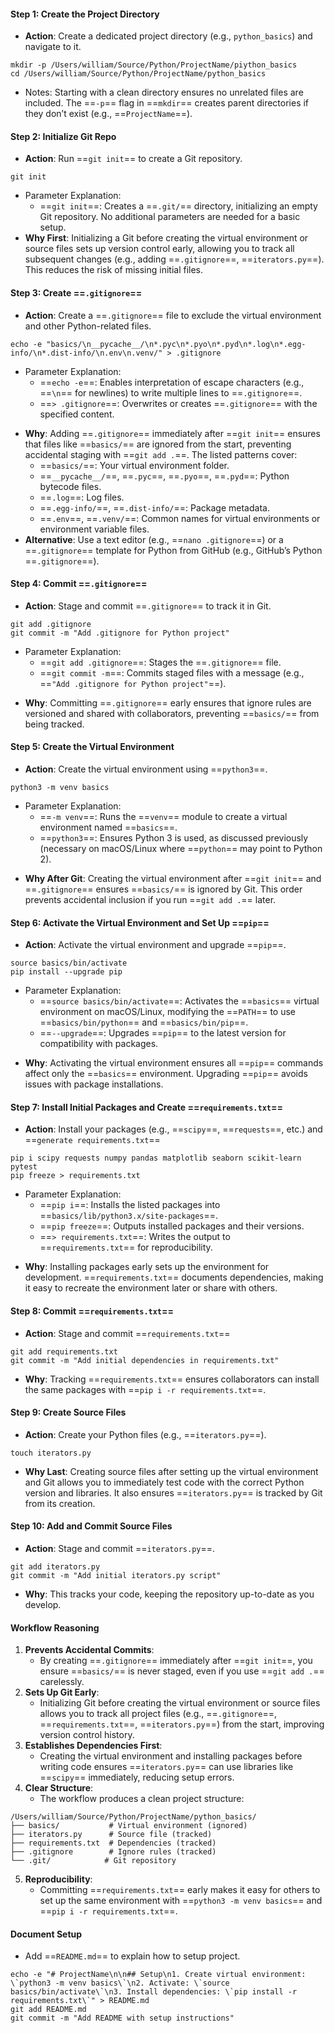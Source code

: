 
#### Step 1: Create the Project Directory
+ **Action**: Create a dedicated project directory (e.g., `python_basics`) and navigate to it.
```
mkdir -p /Users/william/Source/Python/ProjectName/piython_basics
cd /Users/william/Source/Python/ProjectName/python_basics
```
+ Notes: Starting with a clean directory ensures no unrelated files are included. The ==`-p`== flag in ==`mkdir`== creates parent directories if they don’t exist (e.g., ==`ProjectName`==).
#### Step 2: Initialize Git Repo
+ **Action**: Run ==`git init`== to create a Git repository.
```
git init
```
+ Parameter Explanation: 
	+ ==`git init`==: Creates a ==`.git/`== directory, initializing an empty Git repository.  No additional parameters are needed for a basic setup.
+ **Why First**: Initializing a Git before creating the virtual environment or source files sets up version control early, allowing you to track all subsequent changes (e.g., adding ==`.gitignore`==, ==`iterators.py`==). This reduces the risk of missing initial files.

#### Step 3: Create ==`.gitignore`==
+ **Action**: Create a ==`.gitignore`== file to exclude the virtual environment and other Python-related files.
```
echo -e "basics/\n__pycache__/\n*.pyc\n*.pyo\n*.pyd\n*.log\n*.egg-info/\n*.dist-info/\n.env\n.venv/" > .gitignore
```
+ Parameter Explanation:
	+ ==`echo -e`==: Enables interpretation of escape characters (e.g., ==`\n`== for newlines) to write multiple lines to ==`.gitignore`==.
    - ==`> .gitignore`==: Overwrites or creates ==`.gitignore`== with the specified content.
- **Why**: Adding ==`.gitignore`== immediately after ==`git init`== ensures that files like ==`basics/`== are ignored from the start, preventing accidental staging with ==`git add .`==. The listed patterns cover:
    - ==`basics/`==: Your virtual environment folder.
    - ==`__pycache__/`==, ==`.pyc`==, ==`.pyo`==, ==`.pyd`==: Python bytecode files.
    - ==`.log`==: Log files.
    - ==`.egg-info/`==, ==`.dist-info/`==: Package metadata.
    - ==`.env`==, ==`.venv/`==: Common names for virtual environments or environment variable files.
- **Alternative**: Use a text editor (e.g., ==`nano .gitignore`==) or a ==`.gitignore`== template for Python from GitHub (e.g., GitHub’s Python ==`.gitignore`==).

#### Step 4: Commit ==`.gitignore`==
+ **Action**: Stage and commit ==`.gitignore`== to track it in Git.
```
git add .gitignore
git commit -m "Add .gitignore for Python project"
```
+ Parameter Explanation:
	+ ==`git add .gitignore`==: Stages the ==`.gitignore`== file.
    - ==`git commit -m`==: Commits staged files with a message (e.g., ==`"Add .gitignore for Python project"`==).
- **Why**: Committing ==`.gitignore`== early ensures that ignore rules are versioned and shared with collaborators, preventing ==`basics/`== from being tracked.

#### Step 5: Create the Virtual Environment
+ **Action**: Create the virtual environment using ==`python3`==.
```
python3 -m venv basics
```
+ Parameter Explanation:
	+ ==`-m venv`==: Runs the ==`venv`== module to create a virtual environment named ==`basics`==.
    - ==`python3`==: Ensures Python 3 is used, as discussed previously (necessary on macOS/Linux where ==`python`== may point to Python 2).
- **Why After Git**: Creating the virtual environment after ==`git init`== and ==`.gitignore`== ensures ==`basics/`== is ignored by Git. This order prevents accidental inclusion if you run ==`git add .`== later.

#### Step 6:  Activate the Virtual Environment and Set Up ==`pip`==
+ **Action**: Activate the virtual environment and upgrade ==`pip`==.
```
source basics/bin/activate
pip install --upgrade pip
```
+ Parameter Explanation:
	+ ==`source basics/bin/activate`==: Activates the ==`basics`== virtual environment on macOS/Linux, modifying the ==`PATH`== to use ==`basics/bin/python`== and ==`basics/bin/pip`==.
    - ==`--upgrade`==: Upgrades ==`pip`== to the latest version for compatibility with packages.
- **Why**: Activating the virtual environment ensures all ==`pip`== commands affect only the ==`basics`== environment. Upgrading ==`pip`== avoids issues with package installations.

#### Step 7:  Install Initial Packages and Create ==`requirements.txt`==
+ **Action**: Install your packages (e.g., ==`scipy`==, ==`requests`==, etc.) and ==`generate requirements.txt`==
```
pip i scipy requests numpy pandas matplotlib seaborn scikit-learn pytest
pip freeze > requirements.txt
```
+ Parameter Explanation:
	+ ==`pip i`==: Installs the listed packages into ==`basics/lib/python3.x/site-packages`==.
    - ==`pip freeze`==: Outputs installed packages and their versions.
    - ==`> requirements.txt`==: Writes the output to ==`requirements.txt`== for reproducibility.
- **Why**: Installing packages early sets up the environment for development. ==`requirements.txt`== documents dependencies, making it easy to recreate the environment later or share with others.

#### Step 8:  Commit ==`requirements.txt`==
+ **Action**: Stage and commit ==`requirements.txt`==
```
git add requirements.txt
git commit -m "Add initial dependencies in requirements.txt"
```
+ **Why**: Tracking ==`requirements.txt`== ensures collaborators can install the same packages with ==`pip i -r requirements.txt`==.

#### Step 9:  Create Source Files
+ **Action**: Create your Python files (e.g., ==`iterators.py`==).
```
touch iterators.py
```
+ **Why Last**: Creating source files after setting up the virtual environment and Git allows you to immediately test code with the correct Python version and libraries. It also ensures ==`iterators.py`== is tracked by Git from its creation.

#### Step 10:  Add and Commit Source Files
+ **Action**: Stage and commit ==`iterators.py`==.
```
git add iterators.py
git commit -m "Add initial iterators.py script"
```
+ **Why**: This tracks your code, keeping the repository up-to-date as you develop.

#### Workflow Reasoning
1. **Prevents Accidental Commits**:
    - By creating ==`.gitignore`== immediately after ==`git init`==, you ensure ==`basics/`== is never staged, even if you use ==`git add .`== carelessly.
2. **Sets Up Git Early**:
    - Initializing Git before creating the virtual environment or source files allows you to track all project files (e.g., ==`.gitignore`==, ==`requirements.txt`==, ==`iterators.py`==) from the start, improving version control history.
3. **Establishes Dependencies First**:
    - Creating the virtual environment and installing packages before writing code ensures ==`iterators.py`== can use libraries like ==`scipy`== immediately, reducing setup errors.
4. **Clear Structure**:
	+ The workflow produces a clean project structure:
```
/Users/william/Source/Python/ProjectName/python_basics/
├── basics/           # Virtual environment (ignored)
├── iterators.py      # Source file (tracked)
├── requirements.txt  # Dependencies (tracked)
├── .gitignore        # Ignore rules (tracked)
└── .git/            # Git repository
```
5. **Reproducibility**:
	+ Committing ==`requirements.txt`== early makes it easy for others to set up the same environment with ==`python3 -m venv basics`== and ==`pip i -r requirements.txt`==.


#### Document Setup
+ Add ==`README.md`== to explain how to setup project.
```
echo -e "# ProjectName\n\n## Setup\n1. Create virtual environment: \`python3 -m venv basics\`\n2. Activate: \`source basics/bin/activate\`\n3. Install dependencies: \`pip install -r requirements.txt\`" > README.md
git add README.md
git commit -m "Add README with setup instructions"
```


